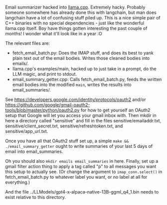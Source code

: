 Email summarizer hacked into [llama.cpp](https://github.com/ggerganov/llama.cpp). Extremely hacky. Probably someone somewhere has already done this with langchain, but man does langchain have a lot of confusing stuff piled up. This is a nice simple pair of C++ binaries with no special dependencies - just like the wonderful llama.cpp itself. Boy have things gotten interesting the past couple of months! I wonder what it'll look like in a year :O

The relevant files are:
* fetch_email_batch.py: Does the IMAP stuff, and does its best to yank plain text out of the email bodies. Writes those cleaned bodies into emails/.
* llama.cpp's examples/main, hacked up to just take in a prompt, do the LLM magic, and print to stdout.
* email_summary_getter.cpp: Calls fetch_email_batch.py, feeds the written email bodies into the modified `main`, writes the results into email_summaries/.

See https://developers.google.com/identity/protocols/oauth2 and/or https://github.com/google/gmail-oauth2-tools/blob/master/python/oauth2.py for how to get yourself an OAuth2 setup that Google will let you access your gmail inbox with. Then mkdir in here a directory called "sensitive" and fill in the files sensitive/emailaddr.txt, sensitive/client_secret.txt, sensitive/refreshtoken.txt, and sensitive/app_url.txt.

Once you have all that OAuth2 stuff set up, a simple `make && ./email_summary_getter` ought to write summaries of your last 5 days of email into email_summaries.

Oh you should also `mkdir emails email_summaries` in here. Finally, set up a gmail filter action thing to apply a
tag called "p" to all messages you want this setup to actually see. (Or change the argument to `imap_conn.select()` in fetch_email_batch.py to whatever label you want, or no label at all for everything.)

And the file ../LLModels/gpt4-x-alpaca-native-13B-ggml_q4_1.bin needs to exist relative to this directory.
